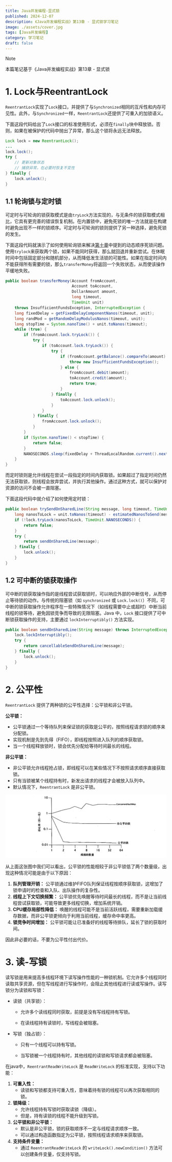 ```yaml
---
title: Java并发编程-显式锁
published: 2024-12-07
description: 《Java并发编程实战》第13章 - 显式锁学习笔记
image: ./assets/cover.jpg
tags: [Java并发编程]
category: 学习笔记
draft: false
---
```

> [!NOTE]
> 本篇笔记基于《Java并发编程实战》第13章 - 显式锁

# 1. Lock与ReentrantLock

`ReentrantLock`实现了`Lock`接口，并提供了与`Synchronized`相同的互斥性和内存可见性。此外，与`Synchronized`一样，`ReentrantLock`还提供了可重入的加锁语义。

下面这段代码给出了`Lock`接口的标准使用形式，必须在`finally`块中释放锁。否则，如果在被保护的代码中抛出了异常，那么这个锁将永远无法释放。

```java
Lock lock = new ReentrantLock();
...
lock.lock();
try {
    // 更新对象状态
    // 捕获异常，在必要时恢复不变性
} finally {
    lock.unlock();
}
```



## 1.1 轮询锁与定时锁

可定时与可轮询的锁获取模式是由`tryLock`方法实现的，与无条件的锁获取模式相比，它具有更完善的错误恢复机制。在内置锁中，避免死锁的唯一方法就是在构建时避免出现不一样的锁顺序。可定时与可轮询的锁则提供了另一种选择，避免死锁的发生。

下面这段代码就演示了如何使用轮询锁来解决[第十章](https://mj3622.github.io/posts/学习笔记/java并发编程/避免活跃性危险/#12-动态的锁顺序死锁)中提到的动态顺序死锁问题。使用`trylock`来获取两个锁，如果不能同时获得，那么就回退并重新尝试。在休眠时间中包括固定部分和随机部分，从而降低发生活锁的可能性。如果在指定时间内不能获得所有需要的锁，那么`transferMoney`将返回一个失败状态，从而使该操作平缓地失败。

```java
public boolean transferMoney(Account fromAccount, 
                             Account toAccount, 
                             DollarAmount amount, 
                             long timeout, 
                             TimeUnit unit) 
    throws InsufficientFundsException, InterruptedException {
    long fixedDelay = getFixedDelayComponentNanos(timeout, unit);
    long randMod = getRandomDelayModulusNanos(timeout, unit);
    long stopTime = System.nanoTime() + unit.toNanos(timeout);
    while (true) {
        if (fromAccount.lock.tryLock()) {
            try {
                if (toAccount.lock.tryLock()) {
                    try {
                        if (fromAccount.getBalance().compareTo(amount) < 0) {
                            throw new InsufficientFundsException();
                        } else {
                            fromAccount.debit(amount);
                            toAccount.credit(amount);
                            return true;
                        }
                    } finally {
                        toAccount.lock.unlock();
                    }
                }
            } finally {
                fromAccount.lock.unlock();
            }
        }
        if (System.nanoTime() < stopTime) {
            return false;
        }
        NANOSECONDS.sleep(fixedDelay + ThreadLocalRandom.current().nextLong(randMod));
    }
}
```



而定时锁则是允许线程在尝试一段指定的时间内获取锁。如果超过了指定时间仍然无法获取锁，则线程会放弃尝试，并执行其他操作。通过这种方式，就可以保护对资源的访问不会被一直阻塞。

下面这段代码中就介绍了如何使用定时锁：

```java
public boolean trySendOnSharedLine(String message, long timeout, TimeUnit unit) throws InterruptedException {
    long nanosToLock = unit.toNanos(timeout) - estimatedNanosToSend(message);
    if (!lock.tryLock(nanosToLock, TimeUnit.NANOSECONDS)) {
        return false;
    }
    try {
        return sendOnSharedLine(message);
    } finally {
        lock.unlock();
    }
}
```



## 1.2 可中断的锁获取操作

可中断的锁获取操作指的是线程尝试获取锁时，可以响应外部的中断信号，从而停止等待锁的动作。与传统的阻塞锁（如 `synchronized` 或 `Lock.lock()`）不同，可中断的锁获取操作允许程序在一些特殊情况下（如线程需要中止或超时）中断当前线程的锁等待，避免因锁竞争而导致的无限阻塞。Java 中，`Lock` 接口提供了可中断锁获取操作的支持，主要通过 `lockInterruptibly()` 方法实现。

```java
public boolean sendOnSharedLine(String message) throws InterruptedException {
    lock.lockInterruptibly();
    try {
        return cancellableSendOnSharedLine(message);
    } finally {
        lock.unlock();
    }
}
```



# 2. 公平性

`ReentrantLock` 提供了两种锁的公平性选择：公平锁和非公平锁。

**公平锁：**

- 公平锁通过一个等待队列来保证锁的获取是公平的，按照线程请求锁的顺序来分配锁。
- 实现机制是先到先得（FIFO），即线程按照进入队列的顺序获取锁。
- 当一个线程释放锁时，锁会优先分配给等待时间最长的线程。

**非公平锁：**

- 非公平锁允许线程抢占锁，即线程可以在某些情况下不按照请求顺序直接获取锁。
- 只有当锁被某个线程持有时，新发出请求的线程才会被放入队列中。
- 默认情况下，`ReentrantLock` 是非公平锁。

![image-20241210175032878](./assets/image-20241210175032878.png)

从上面这张图中我们可以看出，公平锁的性能相较于非公平锁低了两个数量级，出现这种情况可能是由于以下原因：

1. **队列管理开销：** 公平锁通过维护FIFO队列保证线程按顺序获取锁，这增加了锁申请时的检查和入队、出队操作的复杂性。
2. **线程上下文切换频繁：** 公平锁优先唤醒等待时间最长的线程，而不是让当前线程尝试获取锁，可能导致更多线程切换，增加系统开销。
3. **CPU缓存局部性降低：** 唤醒的线程可能不是当前活跃线程，需要重新加载缓存数据，而非公平锁更倾向于利用当前线程，缓存命中率更高。
4. **锁竞争时间增加：** 公平锁可能让已准备好的线程等待排队，延长了锁的获取时间。

因此非必要的话，不要为公平性付出代价。



# 3. 读-写锁

读写锁是用来提高多线程环境下读写操作性能的一种锁机制。它允许多个线程同时读取共享资源，但在写线程进行写操作时，会阻止其他线程进行读或写操作。读写锁分为读锁和写锁：

- 读锁（共享锁）：

  - 允许多个读线程同时获取，前提是没有写线程持有写锁。

  - 在读线程持有读锁时，写线程会被阻塞。

- 写锁（独占锁）：

  - 只有一个线程可以持有写锁。

  - 当写锁被一个线程持有时，其他线程的读锁和写锁请求都会被阻塞。

在java中，`ReentrantReadWriteLock` 是 `ReadWriteLock` 的标准实现，支持以下功能：

1. **可重入性：**
   - 读锁和写锁都支持可重入性，意味着持有锁的线程可以再次获取相同的锁。
2. **锁降级：**
   - 允许线程持有写锁时获取读锁（降级）。
   - 但是，持有读锁的线程不能升级到写锁。
3. **公平锁和非公平锁：**
   - 默认是非公平锁，锁的获取顺序不一定与线程请求顺序一致。
   - 可以通过构造函数指定为公平锁，按照线程请求顺序来获取锁。
4. **支持条件变量：**
   - 通过 `ReentrantReadWriteLock` 的 `writeLock().newCondition()` 方法可以创建条件变量，仅支持写锁。